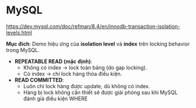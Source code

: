 # MySQL

<https://dev.mysql.com/doc/refman/8.4/en/innodb-transaction-isolation-levels.html>

**Mục đích**: Demo hiệu ứng của **isolation level** và **index** trên locking behavior trong MySQL.

- **REPEATABLE READ (mặc định)**:
  - Không có index → lock toàn bảng (do gap locking).
  - Có index → chỉ lock hàng thỏa điều kiện.
- **READ COMMITTED**:
  - Luôn chỉ lock hàng được update, dù không có index.
  - Hàng bị lock không cần thiết sẽ được giải phóng sau khi MySQL đánh giá điều kiện WHERE
